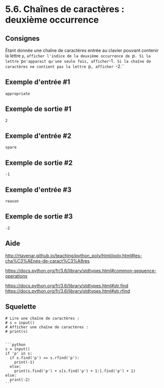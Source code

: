 # 5.6. Chaînes de caractères : deuxième occurrence

## Consignes

Étant donnée une chaîne de caractères entrée au clavier pouvant contenir la lettre `p`, `afficher l'indice de la deuxième occurrence de `p`. Si la lettre `p` n'apparait qu'une seule fois, afficher `-1`. Si la chaîne de caractères ne contient pas la lettre `p`, afficher `-2.``

## Exemple d'entrée #1

```
appropriate
```

## Exemple de sortie #1

```
2
```

## Exemple d'entrée #2

```
spare
```

## Exemple de sortie #2

```
-1
```

## Exemple d'entrée #3

```
reason
```

## Exemple de sortie #3

```
-2
```

## Aide

http://rtavenar.github.io/teaching/python_poly/html/poly.html#les-cha%C3%AEnes-de-caract%C3%A8res

https://docs.python.org/fr/3.6/library/stdtypes.html#common-sequence-operations

https://docs.python.org/fr/3.6/library/stdtypes.html#str.find
https://docs.python.org/fr/3.6/library/stdtypes.html#str.rfind

## Squelette

```{code-cell} python
# Lire une chaîne de caractères :
# s = input()
# Afficher une chaîne de caractères :
# print(s)
```

````{dropdown} Proposition de solution

```python
s = input()
if 'p' in s:
  if s.find('p') == s.rfind('p'):
    print(-1)
  else:
    print(s.find('p') + s[s.find('p') + 1:].find('p') + 1)
else:
  print(-2)
```
````
